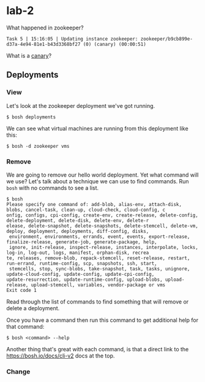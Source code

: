 # lab-2

What happened in zookeeper?

```
Task 5 | 15:16:05 | Updating instance zookeeper: zookeeper/b9cb899e-d37a-4e94-81e1-b43d3368bf27 (0) (canary) (00:00:51)
```

What is a [canary][canary]?

## Deployments


### View

Let's look at the zookeeper deployment we've got running.

```
$ bosh deployments
```

We can see what virtual machines are running from this deployment like this:

```
$ bosh -d zookeeper vms
```

### Remove

We are going to remove our hello world deployment.  Yet what command will we use?  Let's talk about a technique we can use to find commands.
Run `bosh` with no commands to see a list.

```
$ bosh
Please specify one command of: add-blob, alias-env, attach-disk, blobs, cancel-task, clean-up, cloud-check, cloud-config, c
onfig, configs, cpi-config, create-env, create-release, delete-config, delete-deployment, delete-disk, delete-env, delete-r
elease, delete-snapshot, delete-snapshots, delete-stemcell, delete-vm, deploy, deployment, deployments, diff-config, disks,
 environment, environments, errands, event, events, export-release, finalize-release, generate-job, generate-package, help,
 ignore, init-release, inspect-release, instances, interpolate, locks, log-in, log-out, logs, manifest, orphan-disk, recrea
te, releases, remove-blob, repack-stemcell, reset-release, restart, run-errand, runtime-config, scp, snapshots, ssh, start,
 stemcells, stop, sync-blobs, take-snapshot, task, tasks, unignore, update-cloud-config, update-config, update-cpi-config,
update-resurrection, update-runtime-config, upload-blobs, upload-release, upload-stemcell, variables, vendor-package or vms
Exit code 1
```

Read through the list of commands to find something that will remove or delete a deployment.

Once you have a command then run this command to get additional help for that command:

```
$ bosh <command> --help
```

Another thing that's great with each command, is that a direct link to
the https://bosh.io/docs/cli-v2 docs at the top.

### Change

[//]: # (Links)

[canary]: https://bosh.io/docs/terminology.html#canary
